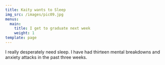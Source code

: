```yaml
---
title: Kaity wants to Sleep
img_src: /images/pic09.jpg
menus:
  main:
    title: I get to graduate next week
    weight: 1
template: page
---
```

I really desperately need sleep. I have had thirteen mental breakdowns and anxiety attacks in the past three weeks.
